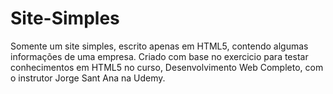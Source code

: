 # Site-Simples
Somente um site simples, escrito apenas em HTML5, contendo algumas informações de uma empresa.
Criado com base no exercicio para testar conhecimentos em HTML5 no curso, Desenvolvimento Web Completo, com o instrutor Jorge Sant Ana na Udemy.

